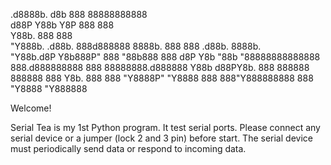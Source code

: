  .d8888b.                d8b        888   88888888888              
d88P  Y88b               Y8P        888       888                  
Y88b.                               888       888                  
 "Y888b.   .d88b. 888d888888 8888b. 888       888  .d88b.  8888b.  
    "Y88b.d8P  Y8b888P"  888    "88b888       888 d8P  Y8b    "88b 
      "88888888888888    888.d888888888       888 88888888.d888888 
Y88b  d88PY8b.    888    888888  888888       888 Y8b.    888  888 
 "Y8888P"  "Y8888 888    888"Y888888888       888  "Y8888 "Y888888 

Welcome!

Serial Tea is my 1st Python program. It test serial ports.
Please connect any serial device or a jumper (lock 2 and 3 pin) before start.
The serial device must periodically send data or respond to incoming data.